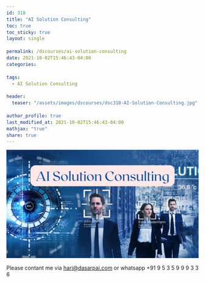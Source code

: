 ```yaml
---
id: 318    
title: "AI Solution Consulting"
toc: true
toc_sticky: true
layout: single

permalink: /dscourses/ai-solution-consulting
date: 2021-10-02T15:46:43-04:00
categories:

tags: 
  - AI Solution Consulting

header:
  teaser: "/assets/images/dscourses/dsc318-AI-Solution-Consulting.jpg"

author_profile: true
last_modified_at: 2021-10-02T15:46:43-04:00
mathjax: "true"
share: true
---
```


![AI Solution Consulting](/assets/images/dscourses/dsc318-AI-Solution-Consulting.jpg)


Please contant me via hari@dasarpai.com or whatsapp +91 9 5 3 5 9 9 9 3 3 6
